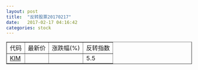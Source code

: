 ```yaml
---
layout: post
title:  "反转股票20170217"
date:   2017-02-17 04:16:42
categories: stock
---
```


<script type="text/javascript">
var stockList = []
stockList.push('gb_kim');
</script>

<table border="1">
 <tr>
 <td>代码</td>
  <td>最新价</td>
  <td>涨跌幅(%)</td>
 <td>反转指数</td>
</tr>
  <tr id="kim"><td><a href="http://stock.finance.sina.com.cn/usstock/quotes/KIM.html" target="_blank">KIM</a></td><td></td><td></td><td>5.5</td></tr>
</table>
